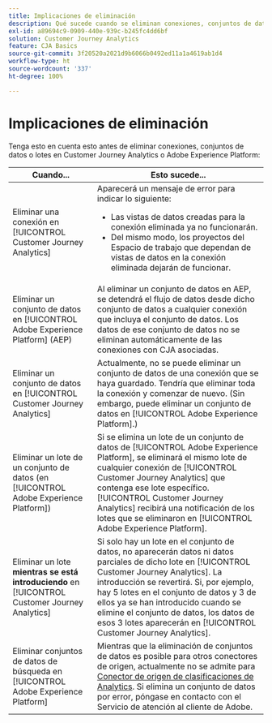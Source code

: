 ```yaml
---
title: Implicaciones de eliminación
description: Qué sucede cuando se eliminan conexiones, conjuntos de datos o lotes en Customer Journey Analytics o Adobe Experience Platform.
exl-id: a89694c9-0909-440e-939c-b245fc4dd6bf
solution: Customer Journey Analytics
feature: CJA Basics
source-git-commit: 3f20520a2021d9b6066b0492ed11a1a4619ab1d4
workflow-type: ht
source-wordcount: '337'
ht-degree: 100%

---
```


# Implicaciones de eliminación

Tenga esto en cuenta esto antes de eliminar conexiones, conjuntos de datos o lotes en Customer Journey Analytics o Adobe Experience Platform:

| Cuando... | Esto sucede... |
| --- | --- |
| Eliminar una conexión en [!UICONTROL Customer Journey Analytics] | Aparecerá un mensaje de error para indicar lo siguiente:<ul><li>Las vistas de datos creadas para la conexión eliminada ya no funcionarán.</li><li> Del mismo modo, los proyectos del Espacio de trabajo que dependan de vistas de datos en la conexión eliminada dejarán de funcionar.</li></ul> |
| Eliminar un conjunto de datos en [!UICONTROL Adobe Experience Platform] (AEP) | Al eliminar un conjunto de datos en AEP, se detendrá el flujo de datos desde dicho conjunto de datos a cualquier conexión que incluya el conjunto de datos. Los datos de ese conjunto de datos no se eliminan automáticamente de las conexiones con CJA asociadas. |
| Eliminar un conjunto de datos en [!UICONTROL Customer Journey Analytics] | Actualmente, no se puede eliminar un conjunto de datos de una conexión que se haya guardado. Tendría que eliminar toda la conexión y comenzar de nuevo. (Sin embargo, puede eliminar un conjunto de datos en [!UICONTROL Adobe Experience Platform].) |
| Eliminar un lote de un conjunto de datos (en [!UICONTROL Adobe Experience Platform]) | Si se elimina un lote de un conjunto de datos de [!UICONTROL Adobe Experience Platform], se eliminará el mismo lote de cualquier conexión de [!UICONTROL Customer Journey Analytics] que contenga ese lote específico. [!UICONTROL Customer Journey Analytics] recibirá una notificación de los lotes que se eliminaron en [!UICONTROL Adobe Experience Platform]. |
| Eliminar un lote **mientras se está introduciendo** en [!UICONTROL Customer Journey Analytics] | Si solo hay un lote en el conjunto de datos, no aparecerán datos ni datos parciales de dicho lote en [!UICONTROL Customer Journey Analytics]. La introducción se revertirá. Si, por ejemplo, hay 5 lotes en el conjunto de datos y 3 de ellos ya se han introducido cuando se elimine el conjunto de datos, los datos de esos 3 lotes aparecerán en [!UICONTROL Customer Journey Analytics]. |
| Eliminar conjuntos de datos de búsqueda en [!UICONTROL Adobe Experience Platform] | Mientras que la eliminación de conjuntos de datos es posible para otros conectores de origen, actualmente no se admite para [Conector de origen de clasificaciones de Analytics](https://experienceleague.adobe.com/docs/experience-platform/sources/ui-tutorials/create/adobe-applications/classifications.html?lang=es). Si elimina un conjunto de datos por error, póngase en contacto con el Servicio de atención al cliente de Adobe. |
